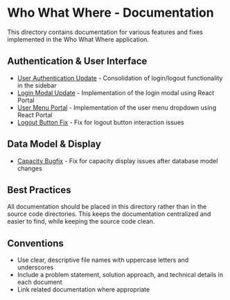 # Who What Where - Documentation

This directory contains documentation for various features and fixes implemented in the Who What Where application.

## Authentication & User Interface
- [User Authentication Update](USER_AUTHENTICATION_UPDATE.md) - Consolidation of login/logout functionality in the sidebar
- [Login Modal Update](LOGIN_MODAL_UPDATE.md) - Implementation of the login modal using React Portal
- [User Menu Portal](USER_MENU_PORTAL.md) - Implementation of the user menu dropdown using React Portal
- [Logout Button Fix](LOGOUT_BUTTON_FIX.md) - Fix for logout button interaction issues

## Data Model & Display
- [Capacity Bugfix](CAPACITY_BUGFIX.md) - Fix for capacity display issues after database model changes

## Best Practices
All documentation should be placed in this directory rather than in the source code directories. This keeps the documentation centralized and easier to find, while keeping the source code clean.

## Conventions
- Use clear, descriptive file names with uppercase letters and underscores
- Include a problem statement, solution approach, and technical details in each document
- Link related documentation where appropriate

